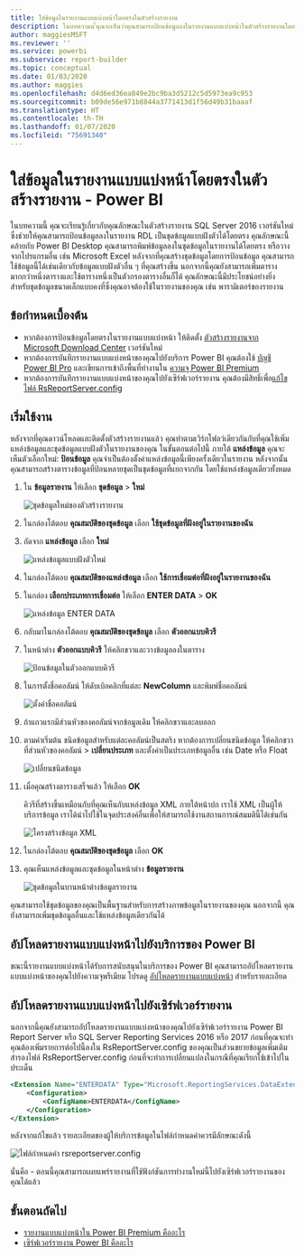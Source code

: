 ```yaml
---
title: ใส่ข้อมูลในรายงานแบบแบ่งหน้าโดยตรงในตัวสร้างรายงาน
description: ในบทความน ี้คุณจะเห็นว่าคุณสามารถป้อนข้อมูลลงในรายงานแบบแบ่งหน้าในตัวสร้างรายงานโดยตรงได้อย่างไร
author: maggiesMSFT
ms.reviewer: ''
ms.service: powerbi
ms.subservice: report-builder
ms.topic: conceptual
ms.date: 01/03/2020
ms.author: maggies
ms.openlocfilehash: d4d6ed36ea849e2bc9ba3d5212c5d5973ea9c953
ms.sourcegitcommit: b09de56e971b8844a3771413d1f56d49b31baaaf
ms.translationtype: HT
ms.contentlocale: th-TH
ms.lasthandoff: 01/07/2020
ms.locfileid: "75691340"
---
```

# <a name="enter-data-directly-in-a-paginated-report-in-report-builder---power-bi"></a>ใส่ข้อมูลในรายงานแบบแบ่งหน้าโดยตรงในตัวสร้างรายงาน - Power BI

ในบทความนี้ คุณจะเรียนรู้เกี่ยวกับคุณลักษณะในตัวสร้างรายงาน SQL Server 2016 เวอร์ชันใหม่ซึ่งช่วยให้คุณสามารถป้อนข้อมูลลงในรายงาน RDL เป็นชุดข้อมูลแบบฝังตัวได้โดยตรง  คุณลักษณะนี้คล้ายกับ Power BI Desktop คุณสามารถพิมพ์ข้อมูลลงในชุดข้อมูลในรายงานได้โดยตรง หรือวางจากโปรแกรมอื่น เช่น Microsoft Excel หลังจากที่คุณสร้างชุดข้อมูลโดยการป้อนข้อมูล คุณสามารถใช้ข้อมูลนี้ได้เช่นเดียวกับข้อมูลแบบฝังตัวอื่น ๆ ที่คุณสร้างขึ้น นอกจากนี้คุณยังสามารถเพิ่มตารางมากกว่าหนึ่งตารางและใช้ตารางหนึ่งเป็นตัวกรองตารางอื่นก็ได้ คุณลักษณะนี้มีประโยชน์อย่างยิ่งสำหรับชุดข้อมูลขนาดเล็กแบบคงที่ซึ่งคุณอาจต้องใช้ในรายงานของคุณ เช่น พารามิเตอร์ของรายงาน
 
## <a name="prerequisites"></a>ข้อกำหนดเบื้องต้น

- หากต้องการป้อนข้อมูลโดยตรงในรายงานแบบแบ่งหน้า ให้ติดตั้ง [ตัวสร้างรายงานจาก Microsoft Download Center](https://www.microsoft.com/download/details.aspx?id=53613) เวอร์ชันใหม่ 
- หากต้องการบันทึกรายงานแบบแบ่งหน้าของคุณไปยังบริการ Power BI คุณต้องใช้ [บัญชี Power BI Pro](service-self-service-signup-for-power-bi.md) และเขียนการเข้าถึงพื้นที่ทำงานใน [ความจุ Power BI Premium](service-premium-what-is.md)
- หากต้องการบันทึกรายงานแบบแบ่งหน้าของคุณไปยังเซิร์ฟเวอร์รายงาน คุณต้องมีสิทธิ์เพื่อ[แก้ไขไฟล์ RsReportServer.config](#upload-the-paginated-report-to-a-report-server)

## <a name="get-started"></a>เริ่มใช้งาน

หลังจากที่คุณดาวน์โหลดและติดตั้งตัวสร้างรายงานแล้ว คุณทำตามเวิร์กโฟลว์เดียวกันกับที่คุณใช้เพิ่มแหล่งข้อมูลและชุดข้อมูลแบบฝังตัวในรายงานของคุณ ในขั้นตอนต่อไปนี้ ภายใต้ **แหล่งข้อมูล** คุณจะเห็นตัวเลือกใหม่: **ป้อนข้อมูล**  คุณจำเป็นต้องตั้งค่าแหล่งข้อมูลนี้เพียงครั้งเดียวในรายงาน หลังจากนั้นคุณสามารถสร้างตารางข้อมูลที่ป้อนหลายชุดเป็นชุดข้อมูลที่แยกจากกัน โดยใช้แหล่งข้อมูลเดียวทั้งหมด

1. ใน **ข้อมูลรายงาน** ให้เลือก **ชุดข้อมูล** > **ใหม่**

    ![ชุดข้อมูลใหม่ของตัวสร้างรายงาน](media/paginated-reports-enter-data/paginated-new-dataset.png)

1. ในกล่องโต้ตอบ **คุณสมบัติของชุดข้อมูล** เลือก **ใช้ชุดข้อมูลที่ฝังอยู่ในรายงานของฉัน**

1. ถัดจาก **แหล่งข้อมูล** เลือก **ใหม่**

    ![แหล่งข้อมูลแบบฝังตัวใหม่](media/paginated-reports-enter-data/paginated-new-data-source.png)

1. ในกล่องโต้ตอบ **คุณสมบัติของแหล่งข้อมูล** เลือก **ใช้การเชื่อมต่อที่ฝังอยู่ในรายงานของฉัน**
2. ในกล่อง **เลือกประเภทการเชื่อมต่อ** ให้เลือก **ENTER DATA** > **OK**

    ![แหล่งข้อมูล ENTER DATA](media/paginated-reports-enter-data/paginated-data-source-properties-enter-data.png)

1. กลับมาในกล่องโต้ตอบ **คุณสมบัติของชุดข้อมูล** เลือก **ตัวออกแบบคิวรี**
2. ในหน้าต่าง **ตัวออกแบบคิวรี** ให้คลิกขวาและวางข้อมูลลงในตาราง

    ![ป้อนข้อมูลในตัวออกแบบคิวรี](media/paginated-reports-enter-data/paginated-enter-data.png)

1. ในการตั้งชื่อคอลัมน์ ให้ดับเบิลคลิกที่แต่ละ **NewColumn** และพิมพ์ชื่อคอลัมน์

    ![ตั้งค่าชื่อคอลัมน์](media/paginated-reports-enter-data/paginated-column-name.png)

1. ถ้าแถวแรกมีส่วนหัวของคอลัมน์จากข้อมูลเดิม ให้คลิกขวาและลบออก
    
9. ตามค่าเริ่มต้น ชนิดข้อมูลสำหรับแต่ละคอลัมน์เป็นสตริง หากต้องการเปลี่ยนชนิดข้อมูล ให้คลิกขวาที่ส่วนหัวของคอลัมน์ > **เปลี่ยนประเภท** และตั้งค่าเป็นประเภทข้อมูลอื่น เช่น Date หรือ Float

    ![เปลี่ยนชนิดข้อมูล](media/paginated-reports-enter-data/paginated-data-type.png)

1. เมื่อคุณสร้างตารางเสร็จแล้ว ให้เลือก **OK**  

    คิวรีที่สร้างขึ้นเหมือนกับที่คุณเห็นกับแหล่งข้อมูล XML ภายใต้หน้าปก เราใช้ XML เป็นผู้ให้บริการข้อมูล  เราได้นำไปใช้ในจุดประสงค์อื่นเพื่อให้สามารถใช้งานสถานการณ์สมมตินี้ได้เช่นกัน

    ![โครงสร้างข้อมูล XML](media/paginated-reports-enter-data/paginated-xml-data.png)

12. ในกล่องโต้ตอบ **คุณสมบัติของชุดข้อมูล** เลือก **OK**

13. คุณเห็นแหล่งข้อมูลและชุดข้อมูลในหน้าต่าง **ข้อมูลรายงาน**

    ![ชุดข้อมูลในบานหน้าต่างข้อมูลรายงาน](media/paginated-reports-enter-data/paginated-report-data-pane.png)

คุณสามารถใช้ชุดข้อมูลของคุณเป็นพื้นฐานสำหรับการสร้างภาพข้อมูลในรายงานของคุณ นอกจากนี้ คุณยังสามารถเพิ่มชุดข้อมูลอื่นและใช้แหล่งข้อมูลเดียวกันได้

## <a name="upload-the-paginated-report-to-the-power-bi-service"></a>อัปโหลดรายงานแบบแบ่งหน้าไปยังบริการของ Power BI

ขณะนี้รายงานแบบแบ่งหน้าได้รับการสนับสนุนในบริการของ Power BI คุณสามารถอัปโหลดรายงานแบบแบ่งหน้าของคุณไปยังความจุพรีเมียม โปรดดู [อัปโหลดรายงานแบบแบ่งหน้า](paginated-reports-save-to-power-bi-service.md) สำหรับรายละเอียด

## <a name="upload-the-paginated-report-to-a-report-server"></a>อัปโหลดรายงานแบบแบ่งหน้าไปยังเซิร์ฟเวอร์รายงาน

นอกจากนี้คุณยังสามารถอัปโหลดรายงานแบบแบ่งหน้าของคุณไปยังเซิร์ฟเวอร์รายงาน Power BI Report Server หรือ SQL Server Reporting Services 2016 หรือ 2017 ก่อนที่คุณจะทำ คุณต้องเพิ่มรายการต่อไปนี้ลงใน RsReportServer.config ของคุณเป็นส่วนขยายข้อมูลเพิ่มเติม สำรองไฟล์ RsReportServer.config ก่อนที่จะทำการเปลี่ยนแปลงในกรณีที่คุณเรียกใช้เข้าไปในประเด็น

```xml
<Extension Name="ENTERDATA" Type="Microsoft.ReportingServices.DataExtensions.XmlDPConnection,Microsoft.ReportingServices.DataExtensions">
    <Configuration>
        <ConfigName>ENTERDATA</ConfigName>
    </Configuration>
</Extension>
```

หลังจากแก้ไขแล้ว รายละเอียดของผู้ให้บริการข้อมูลในไฟล์กำหนดค่าควรมีลักษณะดังนี้

![ไฟล์กำหนดค่า rsreportserver.config](media/paginated-reports-enter-data/paginated-rsreportserver-config-file.png)

นั่นคือ - ตอนนี้คุณสามารถเผยแพร่รายงานที่ใช้ฟังก์ชันการทำงานใหม่นี้ไปยังเซิร์ฟเวอร์รายงานของคุณได้แล้ว

## <a name="next-steps"></a>ขั้นตอนถัดไป

- [รายงานแบบแบ่งหน้าใน Power BI Premium คืออะไร](paginated-reports-report-builder-power-bi.md)
- [เซิร์ฟเวอร์รายงาน Power BI คืออะไร](report-server/get-started.md)
